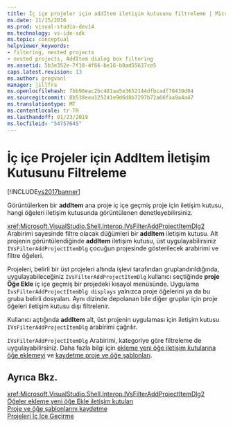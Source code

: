```yaml
---
title: İç içe projeler için addItem iletişim kutusunu filtreleme | Microsoft Docs
ms.date: 11/15/2016
ms.prod: visual-studio-dev14
ms.technology: vs-ide-sdk
ms.topic: conceptual
helpviewer_keywords:
- filtering, nested projects
- nested projects, AddItem dialog box filtering
ms.assetid: 5b3e352e-7f18-4f66-be16-b0ad55637ce5
caps.latest.revision: 13
ms.author: gregvanl
manager: jillfra
ms.openlocfilehash: 7bb98eac2bc481aa5e3652144dfbcadf70430d04
ms.sourcegitcommit: 8b538eea125241e9d6d8b7297b72a66faa9a4a47
ms.translationtype: MT
ms.contentlocale: tr-TR
ms.lasthandoff: 01/23/2019
ms.locfileid: "54757645"
---
```

# <a name="filtering-the-additem-dialog-box-for-nested-projects"></a>İç içe Projeler için AddItem İletişim Kutusunu Filtreleme
[!INCLUDE[vs2017banner](../../includes/vs2017banner.md)]

Görüntülerken bir **addItem** ana proje iç içe geçmiş proje için iletişim kutusu, hangi öğeleri iletişim kutusunda görüntülenen denetleyebilirsiniz.  
  
 <xref:Microsoft.VisualStudio.Shell.Interop.IVsFilterAddProjectItemDlg2> Arabirimi sayesinde filtre olacak düğümleri bir **addItem** iletişim kutusu. Alt projenin görüntülendiğinde **addItem** iletişim kutusu, üst uygulayabilirsiniz `IVsFilterAddProjectItemDlg` çocuğun projesinde gösterilecek arabirimi ve filtre öğeleri.  
  
 Projeleri, belirli bir üst projeleri altında işlevi tarafından gruplandırıldığında, uygulayabileceğiniz `IVsFilterAddProjectItemDlg` kullanıcı seçtiğinde **proje Öğe Ekle** iç içe geçmiş bir projedeki kısayol menüsünde. Uygulama `IvsFilterAddProjectItemDlg displays` yalnızca proje öğelerini ya da bu gruba belirli dosyaları. Aynı dizinde depolanan bile diğer gruplar için proje öğeleri iletişim kutusu dışı filtrelenir.  
  
 Kullanıcı açtığında **addItem** alt, üst projenin uygulaması için iletişim kutusu `IVsFilterAddProjectItemDlg` arabirimi çağrılır.  
  
 `IVsFilterAddProjectItemDlg` Arabirimi, kategoriye göre filtreleme de uygulayabilirsiniz. Daha fazla bilgi için [ekleme yeni öğe iletişim kutularına öğe eklemeyi](../../extensibility/internals/adding-items-to-the-add-new-item-dialog-boxes.md) ve [kaydetme proje ve öğe şablonları](../../extensibility/internals/registering-project-and-item-templates.md).  
  
## <a name="see-also"></a>Ayrıca Bkz.  
 <xref:Microsoft.VisualStudio.Shell.Interop.IVsFilterAddProjectItemDlg2>   
 [Öğeler ekleme yeni öğe Ekle iletişim kutuları](../../extensibility/internals/adding-items-to-the-add-new-item-dialog-boxes.md)   
 [Proje ve öğe şablonlarını kaydetme](../../extensibility/internals/registering-project-and-item-templates.md)   
 [Projeleri İç İçe Geçirme](../../extensibility/internals/nesting-projects.md)
